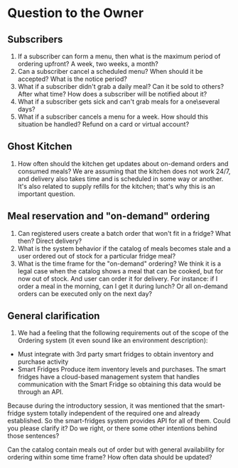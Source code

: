 # Question to the Owner 

## Subscribers 

1. If a subscriber can form a menu, then what is the maximum period of ordering upfront? A week, two weeks, a month?
2. Can a subscriber cancel a scheduled menu? When should it be accepted? What is the notice period? 
3. What if a subscriber didn't grab a daily meal? Can it be sold to others? After what time? How does a subscriber will be notified about it? 
4. What if a subscriber gets sick and can't grab meals for a one\several days?
5. What if a subscriber cancels a menu for a week. How should this situation be handled? Refund on a card or virtual account?  

## Ghost Kitchen 

1. How often should the kitchen get updates about on-demand orders and consumed meals? We are assuming that the kitchen does not work 24/7, and delivery also takes time and is scheduled in some way or another. It's also related to supply refills for the kitchen; that's why this is an important question. 

## Meal reservation and "on-demand" ordering 

1. Can registered users create a batch order that won't fit in a fridge? What then? Direct delivery? 
2. What is the system behavior if the catalog of meals becomes stale and a user ordered out of stock for a particular fridge meal?  
3. What is the time frame for the "on-demand" ordering? We think it is a legal case when the catalog shows a meal that can be cooked, but for now out of stock. And user can order it for delivery. For instance: if I order a meal in the morning, can I get it during lunch? Or all on-demand orders can be executed only on the next day? 

## General clarification 

1. We had a feeling that the following requirements out of the scope of the Ordering system (it even sound like an environment description): 
- Must integrate with 3rd party smart fridges to obtain inventory and purchase activity
- Smart Fridges Produce item inventory levels and purchases. The smart fridges have a cloud-based management system that handles communication with the Smart Fridge so obtaining this data would be through an API.

Because during the introductory session, it was mentioned that the smart-fridge system totally independent of the required one and already established. So the smart-fridges system provides API for all of them. Could you please clarify it? Do we right, or there some other intentions behind those sentences? 


Can the catalog contain meals out of order but with general availability for ordering within some time frame?
How often data should be updated?
